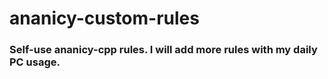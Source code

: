 # ananicy-custom-rules
### Self-use ananicy-cpp rules. I will add more rules with my daily PC usage.
